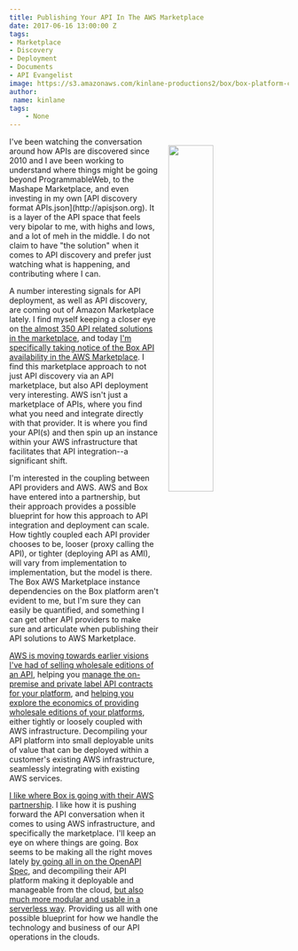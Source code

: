 ```yaml
---
title: Publishing Your API In The AWS Marketplace
date: 2017-06-16 13:00:00 Z
tags:
- Marketplace
- Discovery
- Deployment
- Documents
- API Evangelist
image: https://s3.amazonaws.com/kinlane-productions2/box/box-platform-cloud-content-management-apis-aws-marketplace.png
author:
 name: kinlane
tags:
    - None
---
```

<p><img src="https://s3.amazonaws.com/kinlane-productions2/box/box-platform-cloud-content-management-apis-aws-marketplace.png" align="right" width="40%" style="padding: 15px;" /></p>
I've been watching the conversation around how APIs are discovered since 2010 and I ave been working to understand where things might be going beyond ProgrammableWeb, to the Mashape Marketplace, and even investing in my own [API discovery format APIs.json](http://apisjson.org). It is a layer of the API space that feels very bipolar to me, with highs and lows, and a lot of meh in the middle. I do not claim to have "the solution" when it comes to API discovery and prefer just watching what is happening, and contributing where I can.

A number interesting signals for API deployment, as well as API discovery,  are coming out of Amazon Marketplace lately. I find myself keeping a closer eye on [the almost 350 API related solutions in the marketplace](https://aws.amazon.com/marketplace/search/results?searchTerms=API&page=1&ref_=nav_search_box), and today [I'm specifically taking notice of the Box API availability in the AWS Marketplace](https://aws.amazon.com/marketplace/pp/B06XY1XHGV/?ref=_ptnr_awsblg). I find this marketplace approach to not just API discovery via an API marketplace, but also API deployment very interesting. AWS isn't just a marketplace of APIs, where you find what you need and integrate directly with that provider. It is where you find your API(s) and then spin up an instance within your AWS infrastructure that facilitates that API integration--a significant shift.

I'm interested in the coupling between API providers and AWS. AWS and Box have entered into a partnership, but their approach provides a possible blueprint for how this approach to API integration and deployment can scale. How tightly coupled each API provider chooses to be, looser (proxy calling the API), or tighter (deploying API as AMI), will vary from implementation to implementation, but the model is there. The Box AWS Marketplace instance dependencies on the Box platform aren't evident to me, but I'm sure they can easily be quantified, and something I can get other API providers to make sure and articulate when publishing their API solutions to AWS Marketplace.

[AWS is moving towards earlier visions I've had of selling wholesale editions of an API](http://apievangelist.com/2014/01/30/what-will-it-take-to-sell-my-api-as-a-wholesale-resource/), helping you [manage the on-premise and private label API contracts for your platform](http://apievangelist.com/2017/04/25/your-wholesale-api-for-sale-in-the-major-api-marketplaces/), and [helping you explore the economics of providing wholesale editions of your platforms](http://apievangelist.com/2017/01/03/exploring-the-economics-of-wholesale-and-retail-algorithmic-apis/), either tightly or loosely coupled with AWS infrastructure. Decompiling your API platform into small deployable units of value that can be deployed within a customer's existing AWS infrastructure, seamlessly integrating with existing AWS services.

[I like where Box is going with their AWS partnership](https://developer.box.com/page/box-platform-and-aws). I like how it is pushing forward the API conversation when it comes to using AWS infrastructure, and specifically the marketplace. I'll keep an eye on where things are going. Box seems to be making all the right moves lately [by going all in on the OpenAPI Spec](http://apievangelist.com/2017/05/22/box-goes-all-in-on-openapi/), and decompiling their API platform making it deployable and manageable from the cloud, [but also much more modular and usable in a serverless way](http://apievangelist.com/2017/06/16/serverless-blueprints-for-your-api/). Providing us all with one possible blueprint for how we handle the technology and business of our API operations in the clouds.